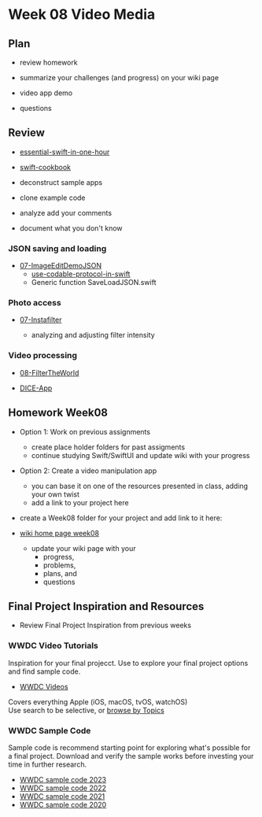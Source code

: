 # Week 08 Video Media

## Plan

- review homework

- summarize your challenges (and progress) on your wiki page

- video app demo

- questions

<!-- - demo - app on device
  - [camera-app article](https://www.kodeco.com/26244793-building-a-camera-app-with-swiftui-and-combine)
    - [the code - FilterTheWorld.zip](https://koenig-media.raywenderlich.com/uploads/2021/10/FilterTheWorld.zip) -->

<!-- ### Review - slide show

- [04-Audio-State-Demo](https://github.com/molab-itp/04-Audio-State-Demo)
- [07-SlideShowDemo](https://github.com/molab-itp/07-SlideShowDemo)
- - reuse: combining audio with play/pause slide show
    -- branch: audio -->

## Review

- [essential-swift-in-one-hour](https://www.hackingwithswift.com/articles/242/learn-essential-swift-in-one-hour)
- [swift-cookbook](https://www.kodeco.com/books/swift-cookbook/v1.0)

- deconstruct sample apps
- clone example code
- analyze add your comments
- document what you don't know

### JSON saving and loading

- [07-ImageEditDemoJSON](https://github.com/molab-itp/07-ImageEditDemoJSON)
  - [use-codable-protocol-in-swift](https://www.kodeco.com/books/swift-cookbook/v1.0/chapters/4-use-codable-protocol-in-swift)
  - Generic function SaveLoadJSON.swift

### Photo access

- [07-Instafilter](https://github.com/molab-itp/07-Instafilter)

  - analyzing and adjusting filter intensity

### Video processing

- [08-FilterTheWorld](https://github.com/molab-itp/08-FilterTheWorld)

- [DICE-App](https://github.com/molab-itp/99-DICE-App-Prep)

## Homework Week08

- Option 1: Work on previous assignments

  - create place holder folders for past assigments
  - continue studying Swift/SwiftUI and update wiki with your progress

- Option 2: Create a video manipulation app

  - you can base it on one of the resources presented in class, adding your own twist
  - add a link to your project here

- create a Week08 folder for your project and add link to it here:

- [wiki home page week08](https://github.com/molab-itp/content-2023-Fa/wiki#week-08-homework)

  - update your wiki page with your
    - progress,
    - problems,
    - plans, and
    - questions

## Final Project Inspiration and Resources

- Review Final Project Inspiration from previous weeks

### WWDC Video Tutorials

Inspiration for your final projecct.
Use to explore your final project options and find sample code.

- [WWDC Videos](https://developer.apple.com/videos/all-videos)

Covers everything Apple (iOS, macOS, tvOS, watchOS)  
Use search to be selective, or [browse by Topics](https://developer.apple.com/videos/topics/)

### WWDC Sample Code

Sample code is recommend starting point for exploring what's possible for a final project. Download and verify the sample works before investing your time in further research.

- [WWDC sample code 2023](https://developer.apple.com/sample-code/wwdc/2023/)
- [WWDC sample code 2022](https://developer.apple.com/sample-code/wwdc/2022/)
- [WWDC sample code 2021](https://developer.apple.com/sample-code/wwdc/2021/)
- [WWDC sample code 2020](https://developer.apple.com/sample-code/wwdc/2020/)

<!--
### Resources

- [Combine in Practice](https://developer.apple.com/videos/play/wwdc2019/721/)
  Combine: Apple's unified, declarative framework for processing values over time.

- [Replacing Foundation Timers with Timer Publishers](https://developer.apple.com/documentation/combine/replacing-foundation-timers-with-timer-publishers)
  Example of using Combine with Timers

- [Triggering events repeatedly using a timer](https://www.hackingwithswift.com/books/ios-swiftui/triggering-events-repeatedly-using-a-timer)

- [MVVM with Combine Tutorial for iOS](https://www.raywenderlich.com/4161005-mvvm-with-combine-tutorial-for-ios)
-->
